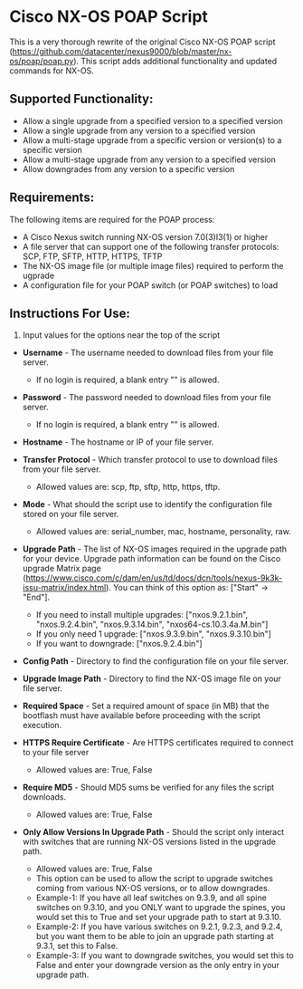 # Cisco NX-OS POAP Script
This is a very thorough rewrite of the original Cisco NX-OS POAP script (https://github.com/datacenter/nexus9000/blob/master/nx-os/poap/poap.py).
This script adds additional functionality and updated commands for NX-OS.

## Supported Functionality:
- Allow a single upgrade from a specified version to a specified version
- Allow a single upgrade from any version to a specified version
- Allow a multi-stage upgrade from a specific version or version(s) to a specific version
- Allow a multi-stage upgrade from any version to a specified version
- Allow downgrades from any version to a specific version

## Requirements:
The following items are required for the POAP process:
- A Cisco Nexus switch running NX-OS version 7.0(3)I3(1) or higher
- A file server that can support one of the following transfer protocols: SCP, FTP, SFTP, HTTP, HTTPS, TFTP
- The NX-OS image file (or multiple image files) required to perform the ugprade
- A configuration file for your POAP switch (or POAP switches) to load

## Instructions For Use:
1. Input values for the options near the top of the script

* **Username** - The username needed to download files from your file server.
    * If no login is required, a blank entry "" is allowed.

* **Password** - The password needed to download files from your file server.
    * If no login is required, a blank entry "" is allowed.

* **Hostname** - The hostname or IP of your file server.

* **Transfer Protocol** - Which transfer protocol to use to download files from your file server.
    * Allowed values are: scp, ftp, sftp, http, https, tftp.

* **Mode** - What should the script use to identify the configuration file stored on your file server.
    * Allowed values are: serial_number, mac, hostname, personality, raw.

* **Upgrade Path** - The list of NX-OS images required in the upgrade path for your device. Upgrade path information can be found on the Cisco upgrade Matrix page (https://www.cisco.com/c/dam/en/us/td/docs/dcn/tools/nexus-9k3k-issu-matrix/index.html). You can think of this option as: ["Start" -> "End"].
    * If you need to install multiple upgrades: ["nxos.9.2.1.bin", "nxos.9.2.4.bin", "nxos.9.3.14.bin", "nxos64-cs.10.3.4a.M.bin"]
    * If you only need 1 upgrade: ["nxos.9.3.9.bin", "nxos.9.3.10.bin"]
    * If you want to downgrade: ["nxos.9.2.4.bin"]

* **Config Path** - Directory to find the configuration file on your file server.

* **Upgrade Image Path** - Directory to find the NX-OS image file on your file server.

* **Required Space** - Set a required amount of space (in MB) that the bootflash must have available before proceeding with the script execution.

* **HTTPS Require Certificate** - Are HTTPS certificates required to connect to your file server
    * Allowed values are: True, False

* **Require MD5** - Should MD5 sums be verified for any files the script downloads.
    * Allowed values are: True, False

* **Only Allow Versions In Upgrade Path** - Should the script only interact with switches that are running NX-OS versions listed in the upgrade path.
    * Allowed values are: True, False
    * This option can be used to allow the script to upgrade switches coming from various NX-OS versions, or to allow downgrades.
    * Example-1: If you have all leaf switches on 9.3.9, and all spine switches on 9.3.10, and you ONLY want to upgrade the spines, you would set this to True and set your upgrade path to start at 9.3.10.
    * Example-2: If you have various switches on 9.2.1, 9.2.3, and 9.2.4, but you want them to be able to join an upgrade path starting at 9.3.1, set this to False.
    * Example-3: If you want to downgrade switches, you would set this to False and enter your downgrade version as the only entry in your upgrade path.